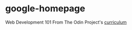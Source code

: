 # google-homepage
Web Development 101
From The Odin Project's [curriculum](http://www.theodinproject.com/courses/web-development-101/lessons/html-css)